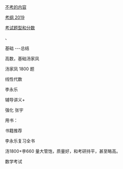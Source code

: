 [不考的内容](https://zhuanlan.zhihu.com/p/28827642)

[考纲 2019](https://yz.chsi.com.cn/kyzx/math/201809/20180917/1721272942.html)



[考试题型和分数](https://zhuanlan.zhihu.com/p/33176512) 

、

基础 ---总结

高数，基础汤家凤

汤家凤 1800 题

线性代数

李永乐 

辅导讲义+



强化  张宇



用书：[](https://www.zhihu.com/search?type=content&q=%E6%95%B0%E4%BA%8C)



书籍推荐

李永乐复习全书

汤1800+李660    量大管饱，质量好，和考研持平，甚至略高。







数学考试





